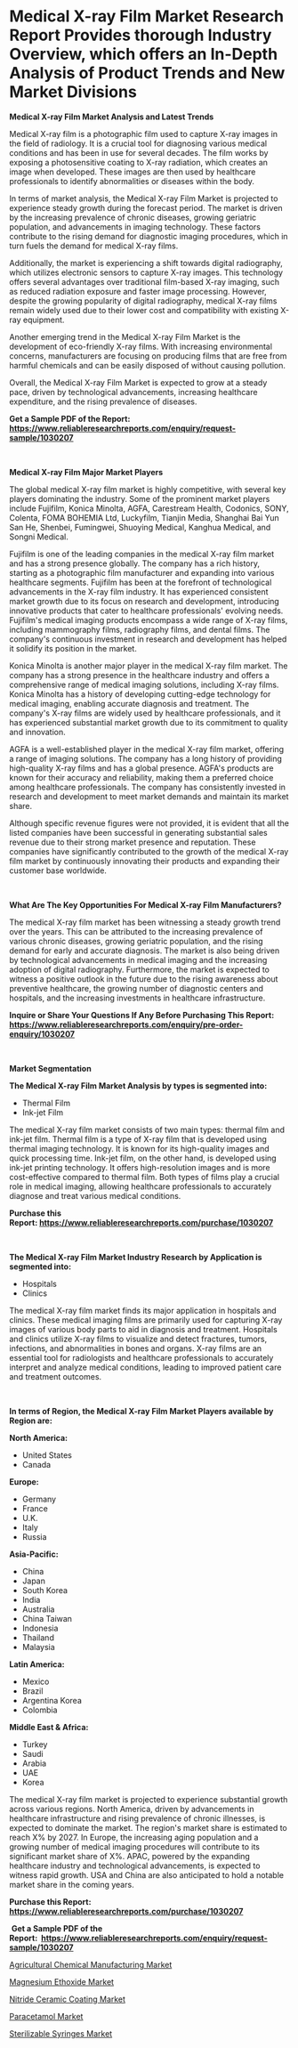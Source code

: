 <p><h1>Medical X-ray Film Market Research Report Provides thorough Industry Overview, which offers an In-Depth Analysis of Product Trends and New Market Divisions</h1></p><p><strong>Medical X-ray Film Market Analysis and Latest Trends</strong></p>
<p><p>Medical X-ray film is a photographic film used to capture X-ray images in the field of radiology. It is a crucial tool for diagnosing various medical conditions and has been in use for several decades. The film works by exposing a photosensitive coating to X-ray radiation, which creates an image when developed. These images are then used by healthcare professionals to identify abnormalities or diseases within the body.</p><p>In terms of market analysis, the Medical X-ray Film Market is projected to experience steady growth during the forecast period. The market is driven by the increasing prevalence of chronic diseases, growing geriatric population, and advancements in imaging technology. These factors contribute to the rising demand for diagnostic imaging procedures, which in turn fuels the demand for medical X-ray films.</p><p>Additionally, the market is experiencing a shift towards digital radiography, which utilizes electronic sensors to capture X-ray images. This technology offers several advantages over traditional film-based X-ray imaging, such as reduced radiation exposure and faster image processing. However, despite the growing popularity of digital radiography, medical X-ray films remain widely used due to their lower cost and compatibility with existing X-ray equipment.</p><p>Another emerging trend in the Medical X-ray Film Market is the development of eco-friendly X-ray films. With increasing environmental concerns, manufacturers are focusing on producing films that are free from harmful chemicals and can be easily disposed of without causing pollution.</p><p>Overall, the Medical X-ray Film Market is expected to grow at a steady pace, driven by technological advancements, increasing healthcare expenditure, and the rising prevalence of diseases.</p></p>
<p><strong>Get a Sample PDF of the Report:&nbsp; <a href="https://www.reliableresearchreports.com/enquiry/request-sample/1030207">https://www.reliableresearchreports.com/enquiry/request-sample/1030207</a></strong></p>
<p>&nbsp;</p>
<p><strong>Medical X-ray Film Major Market Players</strong></p>
<p><p>The global medical X-ray film market is highly competitive, with several key players dominating the industry. Some of the prominent market players include Fujifilm, Konica Minolta, AGFA, Carestream Health, Codonics, SONY, Colenta, FOMA BOHEMIA Ltd, Luckyfilm, Tianjin Media, Shanghai Bai Yun San He, Shenbei, Fumingwei, Shuoying Medical, Kanghua Medical, and Songni Medical.</p><p>Fujifilm is one of the leading companies in the medical X-ray film market and has a strong presence globally. The company has a rich history, starting as a photographic film manufacturer and expanding into various healthcare segments. Fujifilm has been at the forefront of technological advancements in the X-ray film industry. It has experienced consistent market growth due to its focus on research and development, introducing innovative products that cater to healthcare professionals' evolving needs. Fujifilm's medical imaging products encompass a wide range of X-ray films, including mammography films, radiography films, and dental films. The company's continuous investment in research and development has helped it solidify its position in the market.</p><p>Konica Minolta is another major player in the medical X-ray film market. The company has a strong presence in the healthcare industry and offers a comprehensive range of medical imaging solutions, including X-ray films. Konica Minolta has a history of developing cutting-edge technology for medical imaging, enabling accurate diagnosis and treatment. The company's X-ray films are widely used by healthcare professionals, and it has experienced substantial market growth due to its commitment to quality and innovation.</p><p>AGFA is a well-established player in the medical X-ray film market, offering a range of imaging solutions. The company has a long history of providing high-quality X-ray films and has a global presence. AGFA's products are known for their accuracy and reliability, making them a preferred choice among healthcare professionals. The company has consistently invested in research and development to meet market demands and maintain its market share.</p><p>Although specific revenue figures were not provided, it is evident that all the listed companies have been successful in generating substantial sales revenue due to their strong market presence and reputation. These companies have significantly contributed to the growth of the medical X-ray film market by continuously innovating their products and expanding their customer base worldwide.</p></p>
<p>&nbsp;</p>
<p><strong>What Are The Key Opportunities For Medical X-ray Film Manufacturers?</strong></p>
<p><p>The medical X-ray film market has been witnessing a steady growth trend over the years. This can be attributed to the increasing prevalence of various chronic diseases, growing geriatric population, and the rising demand for early and accurate diagnosis. The market is also being driven by technological advancements in medical imaging and the increasing adoption of digital radiography. Furthermore, the market is expected to witness a positive outlook in the future due to the rising awareness about preventive healthcare, the growing number of diagnostic centers and hospitals, and the increasing investments in healthcare infrastructure.</p></p>
<p><strong>Inquire or Share Your Questions If Any Before Purchasing This Report: <a href="https://www.reliableresearchreports.com/enquiry/pre-order-enquiry/1030207">https://www.reliableresearchreports.com/enquiry/pre-order-enquiry/1030207</a></strong></p>
<p>&nbsp;</p>
<p><strong>Market Segmentation</strong></p>
<p><strong>The Medical X-ray Film Market Analysis by types is segmented into:</strong></p>
<p><ul><li>Thermal Film</li><li>Ink-jet Film</li></ul></p>
<p><p>The medical X-ray film market consists of two main types: thermal film and ink-jet film. Thermal film is a type of X-ray film that is developed using thermal imaging technology. It is known for its high-quality images and quick processing time. Ink-jet film, on the other hand, is developed using ink-jet printing technology. It offers high-resolution images and is more cost-effective compared to thermal film. Both types of films play a crucial role in medical imaging, allowing healthcare professionals to accurately diagnose and treat various medical conditions.</p></p>
<p><strong>Purchase this Report:&nbsp;<a href="https://www.reliableresearchreports.com/purchase/1030207">https://www.reliableresearchreports.com/purchase/1030207</a></strong></p>
<p>&nbsp;</p>
<p><strong>The Medical X-ray Film Market Industry Research by Application is segmented into:</strong></p>
<p><ul><li>Hospitals</li><li>Clinics</li></ul></p>
<p><p>The medical X-ray film market finds its major application in hospitals and clinics. These medical imaging films are primarily used for capturing X-ray images of various body parts to aid in diagnosis and treatment. Hospitals and clinics utilize X-ray films to visualize and detect fractures, tumors, infections, and abnormalities in bones and organs. X-ray films are an essential tool for radiologists and healthcare professionals to accurately interpret and analyze medical conditions, leading to improved patient care and treatment outcomes.</p></p>
<p>&nbsp;</p>
<p><strong>In terms of Region, the Medical X-ray Film Market Players available by Region are:</strong></p>
<p>
    <p> <strong> North America: </strong>
        <ul>
            <li>United States</li>
            <li>Canada</li>
        </ul>
        </p> 
    <p> <strong> Europe: </strong>
        <ul>
            <li>Germany</li>
            <li>France</li>
            <li>U.K.</li>
            <li>Italy</li>
            <li>Russia</li>
        </ul>
        </p> 
    <p> <strong> Asia-Pacific: </strong>
        <ul>
            <li>China</li>
            <li>Japan</li>
            <li>South Korea</li>
            <li>India</li>
            <li>Australia</li>
            <li>China Taiwan</li>
            <li>Indonesia</li>
            <li>Thailand</li>
            <li>Malaysia</li>
        </ul>
        </p> 
    <p> <strong> Latin America: </strong>
        <ul>
            <li>Mexico</li>
            <li>Brazil</li>
            <li>Argentina Korea</li>
            <li>Colombia</li>
        </ul>
        </p> 
    <p> <strong> Middle East & Africa: </strong>
        <ul>
            <li>Turkey</li>
            <li>Saudi</li>
            <li>Arabia</li>
            <li>UAE</li>
            <li>Korea</li>
        </ul>
    </p>
    </p>
<p><p>The medical X-ray film market is projected to experience substantial growth across various regions. North America, driven by advancements in healthcare infrastructure and rising prevalence of chronic illnesses, is expected to dominate the market. The region's market share is estimated to reach X% by 2027. In Europe, the increasing aging population and a growing number of medical imaging procedures will contribute to its significant market share of X%. APAC, powered by the expanding healthcare industry and technological advancements, is expected to witness rapid growth. USA and China are also anticipated to hold a notable market share in the coming years.</p></p>
<p><strong>Purchase this Report: <a href="https://www.reliableresearchreports.com/purchase/1030207">https://www.reliableresearchreports.com/purchase/1030207</a></strong></p>
<p>&nbsp;<strong>Get a Sample PDF of the Report:&nbsp;&nbsp;<a href="https://www.reliableresearchreports.com/enquiry/request-sample/1030207">https://www.reliableresearchreports.com/enquiry/request-sample/1030207</a></strong></p>
<p><strong></strong></p>
<p><p><a href="https://medium.com/@jailynpurdy1934/agricultural-chemical-manufacturing-market-size-growth-forecast-2023-2030-a3a74b68e2cd">Agricultural Chemical Manufacturing Market</a></p><p><a href="https://www.linkedin.com/pulse/magnesium-ethoxide-market-research-report-unlocks-analysis-rlkme/">Magnesium Ethoxide Market</a></p><p><a href="https://issuu.com/reportprime-2/docs/nitride-ceramic-coating-market-size-2030.pptx?fr=xKAE9_zU1NQ">Nitride Ceramic Coating Market</a></p><p><a href="https://www.linkedin.com/pulse/paracetamol-market-size-growth-forecast-from-2023-2030-r9hbe/">Paracetamol Market</a></p><p><a href="Your link will appear here after publishing.">Sterilizable Syringes Market</a></p></p>